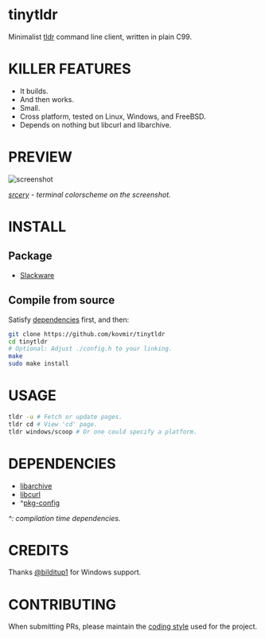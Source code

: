# tinytldr

Minimalist [tldr](https://tldr.sh/) command line client, written in plain C99.

# KILLER FEATURES

* It builds.
* And then works.
* Small.
* Cross platform, tested on Linux, Windows, and FreeBSD.
* Depends on nothing but libcurl and libarchive.

# PREVIEW

![screenshot](screenshot.png)

*[srcery](https://srcery.sh/) - terminal colorscheme on the screenshot.*

# INSTALL

## Package

* [Slackware](https://slackbuilds.org/repository/15.0/misc/tinytldr/?search=tinytldr)

## Compile from source

Satisfy [dependencies](#dependencies) first, and then:

```bash
git clone https://github.com/kovmir/tinytldr
cd tinytldr
# Optional: Adjust ./config.h to your linking.
make
sudo make install
```

# USAGE

```bash
tldr -u # Fetch or update pages.
tldr cd # View 'cd' page.
tldr windows/scoop # Or one could specify a platform.
```

# DEPENDENCIES

* [libarchive](https://www.libarchive.org/)
* [libcurl](https://curl.se/libcurl/)
* ^[pkg-config](https://gitlab.freedesktop.org/pkg-config/pkg-config)

*^: compilation time dependencies.*

# CREDITS

Thanks [@bilditup1](https://github.com/bilditup1) for Windows support.

# CONTRIBUTING

When submitting PRs, please maintain the [coding
style](https://suckless.org/coding_style/) used for the project.
